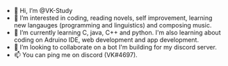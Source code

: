 - 👋 Hi, I’m @VK-Study
- 👀 I’m interested in coding, reading novels, self improvement, learning new langauges (programming and linguistics) and composing music.
- 🌱 I’m currently learning C, java, C++ and python. I'm also learning about coding on Adruino IDE, web development and app development.
- 💞️ I’m looking to collaborate on a bot I'm building for my discord server.
- 📫 You can ping me on discord (VK#4697).
